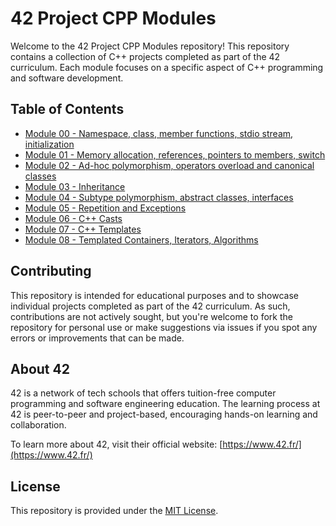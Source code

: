 # 42 Project CPP Modules

Welcome to the 42 Project CPP Modules repository! This repository contains a collection of C++ projects completed as part of the 42 curriculum. Each module focuses on a specific aspect of C++ programming and software development.

## Table of Contents

- [Module 00 - Namespace, class, member functions, stdio stream, initialization](./CPP%20module%2000/)
- [Module 01 - Memory allocation, references, pointers to members, switch](./CPP%20module%2001/)
- [Module 02 - Ad-hoc polymorphism, operators overload and canonical classes](./CPP%20module%2002/)
- [Module 03 - Inheritance](./CPP%20module%2003/)
- [Module 04 - Subtype polymorphism, abstract classes, interfaces](./CPP%20module%2004/)
- [Module 05 - Repetition and Exceptions](./CPP%20module%2005/)
- [Module 06 - C++ Casts](./CPP%20module%2006/)
- [Module 07 - C++ Templates](./CPP%20module%2007/)
- [Module 08 - Templated Containers, Iterators, Algorithms](./CPP%20module%2008/)

## Contributing

This repository is intended for educational purposes and to showcase individual projects completed as part of the 42 curriculum. As such, contributions are not actively sought, but you're welcome to fork the repository for personal use or make suggestions via issues if you spot any errors or improvements that can be made.

## About 42

42 is a network of tech schools that offers tuition-free computer programming and software engineering education. The learning process at 42 is peer-to-peer and project-based, encouraging hands-on learning and collaboration.

To learn more about 42, visit their official website: [https://www.42.fr/](https://www.42.fr/)

## License

This repository is provided under the [MIT License](./LICENSE).
